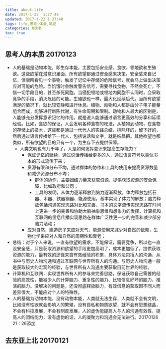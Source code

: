 ```yaml
---
title: about-life
date: 2017-1-22  1:27:48
updated: 2017-1-22 1:27:48
tags: life,思考,体会,笔记
categories: 0读书
toc: true
---
```



## 思考人的本质 20170123
- 人的基础是动物本能，即生存本能，主要包括安全感、食欲、领地欲和生殖欲。这些欲望在潜意识里面，所有欲望都通过安全感来决策，安全感来自记忆，但眼睛看见一个事物，触发了记忆中存储的危险信号，就会马上做出决策应对可能的危险。当饥饿时会触发警告信号，需要寻找食物，不然会死亡，不惜一切手段目的，甚至杀死同胞。当侵犯领地或领地内同胞不认同时，会采取竞争的手段，消灭危险的可能。生殖欲也一样，最大化延续后代。当所有欲望满足的情况下，就比较安静和进行休息。植物、动物和人都是由分子电子能量组合而成，能够进行新陈代谢，有生命周期和限制。动物和人最大的区别是，人能够充分发挥意识记忆的作用。就是说人能够通过语言更高效的分享和延续经验。比如，食欲的保证，人会发明各种食物的吃法，从植物到动物，在食物的存储上的技术，这些都是通过一代代人的实践总结，排除坏的，留下好的，然后通过语言传播给下一代人，包括说话和文字，就是结晶把。其他欲望也都类似，所有欲望的目的只有一个，为生存下去提供保障。
	- 人类文明也有几千年了，人是如何发挥意识来提高生存能力？
		- 保证记忆的延续，通过说话传播给更多的人，通过语言符号以类似书本的形式流传下来；
		- 资源有限和分布不均，通过群体的协作和工具的使用来提高资源数量和减少资源分布不均；
			- 群体的协作，主要团结力量来获取资源，提供获取资源的安全保障，比如政府和公司；
			- 工具的发明，从体力逐渐释放到脑力逐渐释放，体力释放包括石器、木器、铁器铜器、能源使用，基本实现了体力的解放；脑力释放包括沟通实现思路对比和完善、书本的文字流传实现思路在时间上更进一步的完善和协助大脑抽象思维和想象力的发挥、计算机和互联网的信息传播实现思路在群体广泛性更一步的完善和减少部分脑力活动；
		- 应对自然，建造房子来应对天气，能源使用来减少对自然的依赖，生物化学来应对人和自然的周期性和衰老；
- 总结：对于个人来说，一直有欲望的需求，不能保证，需要竞争，所以也一直没安全感，只是获取资源和欲望的手段更加高明了，成本更加低了。提供获取资源的能力，最有效的途径来自有效经验的积累，具体方法包括人的沟通、从书中与历史人物沟通和通过互联网与世界所有人的沟通。与历史人物沟通一般是获取较大的宏观的经验，与世界所有人沟通主要获取目前世界的经验。
- 计算机和互联网，实现世界所有人的参与来完善思路，保证获取自己需要的经验的高效性，能减少人的计算脑力、重复性的脑力、比较信息好坏的脑力、推演的脑力。没解决的问题是，还没彻底释放脑力，有效信息的获取因不同人而差异很大，不能应对个人的特殊性。
- 人的基础为动物本能，没有动物本能，人类就无法生存，人类就不会有文明，比如没有性欲就会影响人的繁殖，没有自私和物质欲望，就不会有思想结晶，不会有科技发展，不会有制度发展，人的虚伪能提高人与人的沟通有效性，提高人的团结能力，没有虚伪的话，人的凝聚力和沟通会无法进行。20170126 21：26添加

## 去东亚上北   20170121